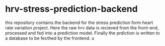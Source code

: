 # hrv-stress-prediction-backend
this repository contains the backend for the  stress prediction form heart rate variation project. Here the raw hrv data is recieved from the front-end, processed and fed into a prediction model. Finally the prdiction is written to a database to  be fecthed by the frontend. u
